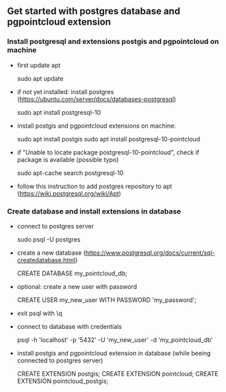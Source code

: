 ## Get started with postgres database and pgpointcloud extension
### Install postgresql and extensions postgis and pgpointcloud on machine
- first update apt
    
    
    sudo apt update
    
- if not yet installed: install postgres (https://ubuntu.com/server/docs/databases-postgresql)


    sudo apt install postgresql-10
    
- install postgis and pgpointcloud extensions on machine: 


    sudo apt install postgis 
    sudo apt install postgresql-10-pointcloud
    
- if "Unable to locate package postgresql-10-pointcloud", check if package is available (possible typo) 


    sudo apt-cache search postgresql-10
    
- follow this instruction to add postgres repository to apt
	 (https://wiki.postgresql.org/wiki/Apt)
	 
### Create database and install extensions in database
- connect to postgres server 
    
    
    sudo psql -U postgres
    
- create a new database (https://www.postgresql.org/docs/current/sql-createdatabase.html)


    CREATE DATABASE my_pointcloud_db;
    
- optional: create a new user with password


    CREATE USER my_new_user WITH PASSWORD 'my_password';
    
- exit psql with \q
- connect to database with credentials    
    
    
    psql -h 'localhost' -p '5432' -U 'my_new_user' -d 'my_pointcloud_db'
    
- install postgis and pgpointcloud extension in database (while beeing connected to postgres server)
	
	
	CREATE EXTENSION postgis;
	CREATE EXTENSION pointcloud;
	CREATE EXTENSION pointcloud_postgis;


